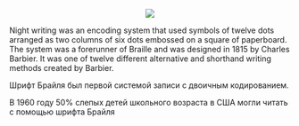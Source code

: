 <p align="center">
  <img src="https://images.squarespace-cdn.com/content/v1/55107769e4b05578a425a31c/1613020139290-0TO10WHMQ7IN6WT4SHG8/ke17ZwdGBToddI8pDm48kBmI1uIOUwEgLvKMpEE09hYUqsxRUqqbr1mOJYKfIPR7LoDQ9mXPOjoJoqy81S2I8N_N4V1vUb5AoIIIbLZhVYwL8IeDg6_3B-BRuF4nNrNcQkVuAT7tdErd0wQFEGFSnOcWr0h4oj5ogjQSV5mAFxxL4axepBWHPh5qiRpyomI-VTGYQpr68nELV88lhE9Ybg/NW_Banner.jpg?format=1500w">
</p>

Night writing was an encoding system that used symbols of twelve dots arranged as two columns of six dots embossed on a square of paperboard. The system was a forerunner of Braille and was designed in 1815 by Charles Barbier. It was one of twelve different alternative and shorthand writing methods created by Barbier.

Шрифт Брайля был первой системой записи с двоичным кодированием.

В 1960 году 50% слепых детей школьного возраста в США могли читать с помощью шрифта Брайля
